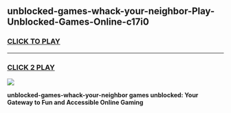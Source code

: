 
## unblocked-games-whack-your-neighbor-Play-Unblocked-Games-Online-c17i0
<h3>
<a href="https://premium76.site?title=unblocked-games-whack-your-neighbor&ref=24A">CLICK TO PLAY</a></h3>
<hr>

<h3>
<a href="https://premium76.site?title=unblocked-games-whack-your-neighbor&ref=24A">CLICK 2 PLAY</a>
  
</h3>

<a href="https://premium76.site?title=unblocked-games-whack-your-neighbor&ref=24A"><img src="https://clearcache.store/games.png"></a>


**unblocked-games-whack-your-neighbor games unblocked: Your Gateway to Fun and Accessible Online Gaming**
